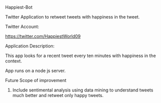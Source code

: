 Happiest-Bot

Twitter Application to retweet tweets with happiness in the tweet.

Twitter Account:

https://twitter.com/HappiestWorld09

Application Description:

This app looks for a recent tweet every ten minutes with happiness in the context.

App runs on a node js server.

Future Scope of improvement

1. Include sentimental analysis using data mining to understand tweets much better and retweet only happy tweets.
